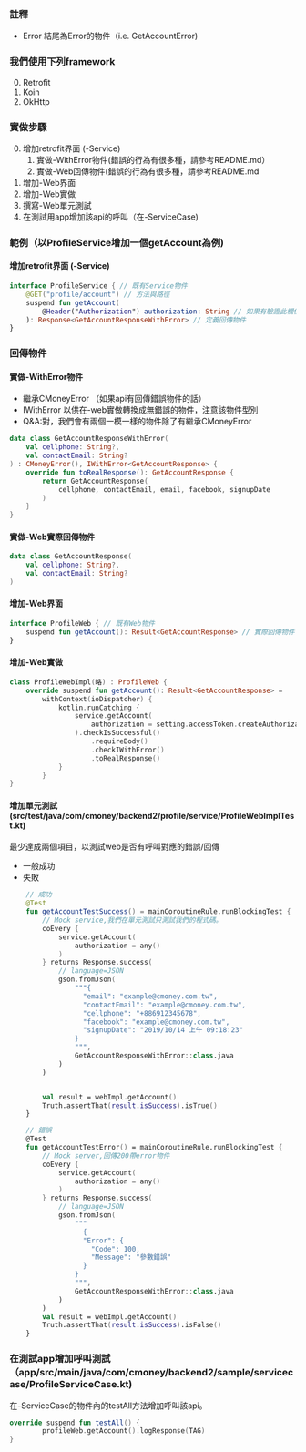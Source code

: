 ### 註釋

- Error 結尾為Error的物件（i.e. GetAccountError)

### 我們使用下列framework

0. Retrofit
0. Koin
0. OkHttp

### 實做步驟

0. 增加retrofit界面 (-Service)
    1. 實做-WithError物件(錯誤的行為有很多種，請參考README.md）
    2. 實做-Web回傳物件(錯誤的行為有很多種，請參考README.md
1. 增加-Web界面
2. 增加-Web實做
2. 撰寫-Web單元測試
3. 在測試用app增加該api的呼叫（在-ServiceCase)

### 範例（以ProfileService增加一個getAccount為例)

#### 增加retrofit界面 (-Service)

```kotlin
interface ProfileService { // 既有Service物件
    @GET("profile/account") // 方法與路徑
    suspend fun getAccount(
        @Header("Authorization") authorization: String // 如果有驗證此欄位必備
    ): Response<GetAccountResponseWithError> // 定義回傳物件
}
```

### 回傳物件

#### 實做-WithError物件

- 繼承CMoneyError （如果api有回傳錯誤物件的話）
- IWithError<GetAccountResponse> 以供在-web實做轉換成無錯誤的物件，注意該物件型別
- Q&A:對，我們會有兩個一模一樣的物件除了有繼承CMoneyError


```kotlin
data class GetAccountResponseWithError(
    val cellphone: String?,
    val contactEmail: String?
) : CMoneyError(), IWithError<GetAccountResponse> {
    override fun toRealResponse(): GetAccountResponse {
        return GetAccountResponse(
            cellphone, contactEmail, email, facebook, signupDate
        )
    }
}
```

#### 實做-Web實際回傳物件

```kotlin
data class GetAccountResponse(
    val cellphone: String?,
    val contactEmail: String?
)
```

#### 增加-Web界面

```kotlin
interface ProfileWeb { // 既有Web物件
    suspend fun getAccount(): Result<GetAccountResponse> // 實際回傳物件
}
```

#### 增加-Web實做

```kotlin
class ProfileWebImpl(略) : ProfileWeb {
    override suspend fun getAccount(): Result<GetAccountResponse> =
        withContext(ioDispatcher) {
            kotlin.runCatching {
                service.getAccount(
                    authorization = setting.accessToken.createAuthorizationBearer()
                ).checkIsSuccessful()
                    .requireBody()
                    .checkIWithError()
                    .toRealResponse()
            }
        }
}
```

#### 增加單元測試 (src/test/java/com/cmoney/backend2/profile/service/ProfileWebImplTest.kt)

最少達成兩個項目，以測試web是否有呼叫對應的錯誤/回傳

- 一般成功
- 失敗

```kotlin
    // 成功
    @Test
    fun getAccountTestSuccess() = mainCoroutineRule.runBlockingTest {
        // Mock service,我們在單元測試只測試我們的程式碼。
        coEvery {
            service.getAccount(
                authorization = any() 
            )
        } returns Response.success(
            // language=JSON
            gson.fromJson(
                """{
                  "email": "example@cmoney.com.tw",
                  "contactEmail": "example@cmoney.com.tw",
                  "cellphone": "+886912345678",
                  "facebook": "example@cmoney.com.tw",
                  "signupDate": "2019/10/14 上午 09:18:23"
                }
                """, 
                GetAccountResponseWithError::class.java
            )
        )


        val result = webImpl.getAccount()
        Truth.assertThat(result.isSuccess).isTrue()
    }

    // 錯誤
    @Test
    fun getAccountTestError() = mainCoroutineRule.runBlockingTest {
        // Mock server,回傳200帶error物件
        coEvery {
            service.getAccount(
                authorization = any()
            )
        } returns Response.success(
            // language=JSON
            gson.fromJson(
                """
                  {
                  "Error": {
                    "Code": 100,
                    "Message": "參數錯誤"
                  }
                }
                """, 
                GetAccountResponseWithError::class.java
            )
        )
        val result = webImpl.getAccount()
        Truth.assertThat(result.isSuccess).isFalse()
    }
```

### 在測試app增加呼叫測試（app/src/main/java/com/cmoney/backend2/sample/servicecase/ProfileServiceCase.kt)

在-ServiceCase的物件內的testAll方法增加呼叫該api。

```kotlin
override suspend fun testAll() {
        profileWeb.getAccount().logResponse(TAG)
}
```